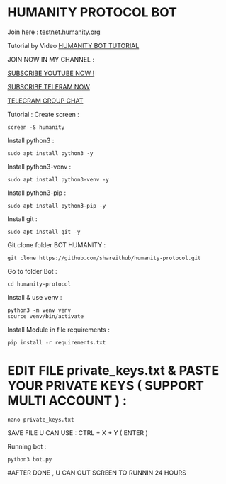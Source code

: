 # HUMANITY PROTOCOL BOT

Join here : [testnet.humanity.org](testnet.humanity.org/login?ref=shareithub)

Tutorial by Video [HUMANITY BOT TUTORIAL](https://youtu.be/LdLYZ5fNHks)

JOIN NOW IN MY CHANNEL :

[SUBSCRIBE YOUTUBE NOW !](https://www.youtube.com/@SHAREITHUB_COM)

[SUBSCRIBE TELERAM NOW](https://t.me/SHAREITHUB_COM)

[TELEGRAM GROUP CHAT](https://t.me/DISS_SHAREITHUB)

Tutorial :
Create screen :
```
screen -S humanity
```

Install python3 :
```
sudo apt install python3 -y
```

Install python3-venv :
```
sudo apt install python3-venv -y
```

Install python3-pip :
```
sudo apt install python3-pip -y
```

Install git :
```
sudo apt install git -y
```

Git clone folder BOT HUMANITY :
```
git clone https://github.com/shareithub/humanity-protocol.git
```

Go to folder Bot :
```
cd humanity-protocol
```

Install & use venv :
```
python3 -m venv venv
source venv/bin/activate
```

Install Module in file requirements :
```
pip install -r requirements.txt
```

# EDIT FILE private_keys.txt & PASTE YOUR PRIVATE KEYS ( SUPPORT MULTI ACCOUNT ) :
```
nano private_keys.txt
```

SAVE FILE U CAN USE : CTRL + X + Y ( ENTER )

Running bot :
```
python3 bot.py
```

#AFTER DONE , U CAN OUT SCREEN TO RUNNIN 24 HOURS




